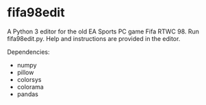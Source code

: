 # fifa98edit
A Python 3 editor for the old EA Sports PC game Fifa RTWC 98.
Run fifa98edit.py. Help and instructions are provided in the editor.

Dependencies:
- numpy
- pillow
- colorsys
- colorama
- pandas

